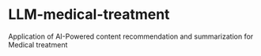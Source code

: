 # LLM-medical-treatment
Application of AI-Powered content recommendation and summarization for Medical treatment
